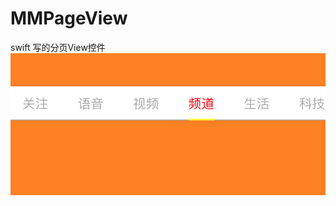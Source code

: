 # MMPageView
swift 写的分页View控件
![image](https://github.com/linlingliu/MMPageView/blob/master/pageView.png)
